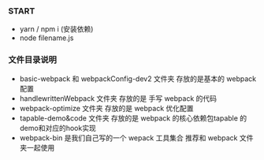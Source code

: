 
### START
- yarn / npm i (安装依赖)
- node filename.js

### 文件目录说明
- basic-webpack 和 webpackConfig-dev2 文件夹 存放的是基本的 webpack 配置
- handlewrittenWebpack 文件夹 存放的是 手写 webpack 的代码
- webpack-optimize 文件夹 存放的是 webpack 优化配置
- tapable-demo&code 文件夹 存放的是 webpack 的核心依赖包tapable 的demo和对应的hook实现
- webpack-bin 是我们自己写的一个 wepack 工具集合 推荐和 webpack 文件夹一起使用